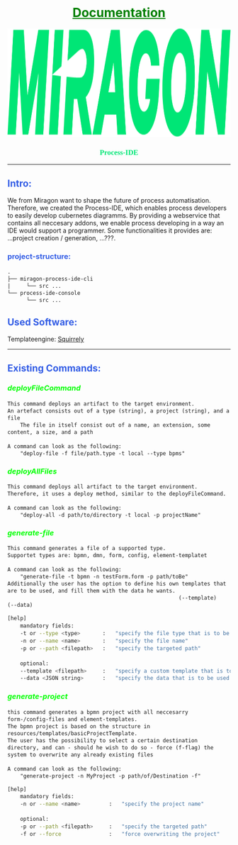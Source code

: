<br />
<div align="center">

# <span style="color:green"> <u> Documentation </u> </span>

  <a href="#">
    <img src="images/logo.png" alt="Logo" height="244">
  </a>

<h3 align="center" style="font-family: Academy Engraved LET; color:#00E676">Process-IDE</h3>

</div>

<hr>

## <span style="color:#335DE5"> Intro: </span>

We from Miragon want to shape the future of process automatisation.
Therefore, we created the Process-IDE, which enables process developers to easily develop cubernetes diagramms.
By providing a webservice that contains all neccesary addons, we enable process developing in a way an IDE would support a programmer.
Some functionalities it provides are: 
    ...project creation / generation, 
    ...???.


###  <span style="color:#335DE5"> project-structure: </span>

    .
    ├── miragon-process-ide-cli
    |     └── src ...
    └── process-ide-console
          └── src ...


## <span style="color:#335DE5"> Used Software: </span>
Templateengine: [Squirrely](https://squirrelly.js.org/)

<hr>

## <span style="color:#335DE5"> Existing Commands: </span>


### <span style="color:lime"> *deployFileCommand* </span>
    This command deploys an artifact to the target environment.
    An artefact consists out of a type (string), a project (string), and a file
        The file in itself consist out of a name, an extension, some content, a size, and a path
    
    A command can look as the following: 
        "deploy-file -f file/path.type -t local --type bpms"

### <span style="color:lime"> *deployAllFiles* </span>
    This command deploys all artifact to the target environment.
    Therefore, it uses a deploy method, similar to the deployFileCommand.

    A command can look as the following:
        "deploy-all -d path/to/directory -t local -p projectName"

### <span style="color:lime"> *generate-file* </span>
    This command generates a file of a supported type.
    Supportet types are: bpmn, dmn, form, config, element-templatet

    A command can look as the following: 
        "generate-file -t bpmn -n testForm.form -p path/toBe"
    Additionally the user has the option to define his own templates that are to be used, and fill them with the data he wants.
                                                          (--template)                                         (--data)

```bash
[help]    
    mandatory fields:
    -t or --type <type>       :   "specify the file type that is to be generated"
    -n or --name <name>       :   "specify the file name"
    -p or --path <filepath>   :   "specify the targeted path"

    optional:
    --template <filepath>     :   "specify a custom template that is to be used"
    --data <JSON string>      :   "specify the data that is to be used for your template"
```

### <span style="color:lime"> *generate-project* </span>
    this command generates a bpmn project with all neccesarry form-/config-files and element-templates.
    The bpmn project is based on the structure in resources/templates/basicProjectTemplate.
    The user has the possibility to select a certain destination directory, and can - should he wish to do so - force (f-flag) the system to overwrite any already existing files

    A command can look as the following:
        "generate-project -n MyProject -p path/of/Destination -f"

```bash
[help]    
    mandatory fields:
    -n or --name <name>         :   "specify the project name"

    optional:
    -p or --path <filepath>     :   "specify the targeted path"
    -f or --force               :   "force overwriting the project"
```
